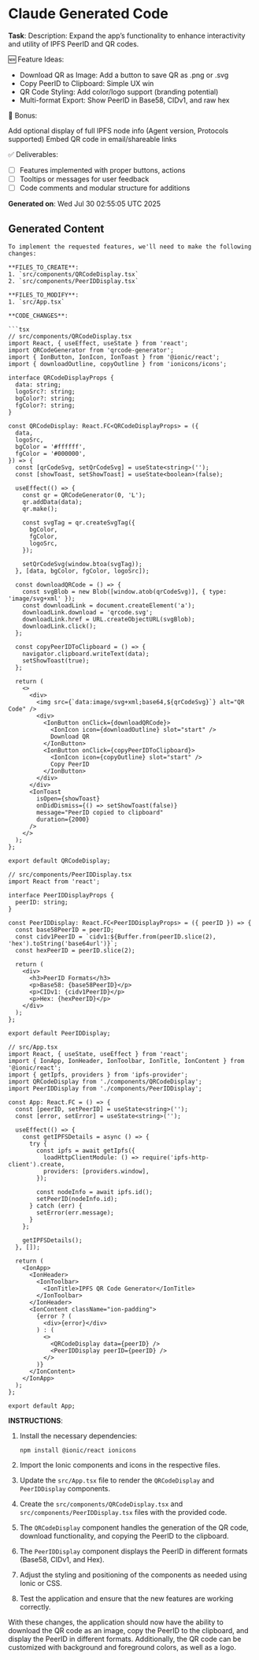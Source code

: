 # Claude Generated Code

**Task**: Description:
Expand the app’s functionality to enhance interactivity and utility of IPFS PeerID and QR codes.

🆕 Feature Ideas:

- Download QR as Image: Add a button to save QR as .png or .svg
- Copy PeerID to Clipboard: Simple UX win
- QR Code Styling: Add color/logo support (branding potential)
- Multi-format Export: Show PeerID in Base58, CIDv1, and raw hex

🚀 Bonus:

Add optional display of full IPFS node info (Agent version, Protocols supported)
Embed QR code in email/shareable links

✅ Deliverables:

- [ ] Features implemented with proper buttons, actions
- [ ] Tooltips or messages for user feedback
- [ ] Code comments and modular structure for additions

**Generated on**: Wed Jul 30 02:55:05 UTC 2025

## Generated Content

```
To implement the requested features, we'll need to make the following changes:

**FILES_TO_CREATE**:
1. `src/components/QRCodeDisplay.tsx`
2. `src/components/PeerIDDisplay.tsx`

**FILES_TO_MODIFY**:
1. `src/App.tsx`

**CODE_CHANGES**:

```tsx
// src/components/QRCodeDisplay.tsx
import React, { useEffect, useState } from 'react';
import QRCodeGenerator from 'qrcode-generator';
import { IonButton, IonIcon, IonToast } from '@ionic/react';
import { downloadOutline, copyOutline } from 'ionicons/icons';

interface QRCodeDisplayProps {
  data: string;
  logoSrc?: string;
  bgColor?: string;
  fgColor?: string;
}

const QRCodeDisplay: React.FC<QRCodeDisplayProps> = ({
  data,
  logoSrc,
  bgColor = '#ffffff',
  fgColor = '#000000',
}) => {
  const [qrCodeSvg, setQrCodeSvg] = useState<string>('');
  const [showToast, setShowToast] = useState<boolean>(false);

  useEffect(() => {
    const qr = QRCodeGenerator(0, 'L');
    qr.addData(data);
    qr.make();

    const svgTag = qr.createSvgTag({
      bgColor,
      fgColor,
      logoSrc,
    });

    setQrCodeSvg(window.btoa(svgTag));
  }, [data, bgColor, fgColor, logoSrc]);

  const downloadQRCode = () => {
    const svgBlob = new Blob([window.atob(qrCodeSvg)], { type: 'image/svg+xml' });
    const downloadLink = document.createElement('a');
    downloadLink.download = 'qrcode.svg';
    downloadLink.href = URL.createObjectURL(svgBlob);
    downloadLink.click();
  };

  const copyPeerIDToClipboard = () => {
    navigator.clipboard.writeText(data);
    setShowToast(true);
  };

  return (
    <>
      <div>
        <img src={`data:image/svg+xml;base64,${qrCodeSvg}`} alt="QR Code" />
        <div>
          <IonButton onClick={downloadQRCode}>
            <IonIcon icon={downloadOutline} slot="start" />
            Download QR
          </IonButton>
          <IonButton onClick={copyPeerIDToClipboard}>
            <IonIcon icon={copyOutline} slot="start" />
            Copy PeerID
          </IonButton>
        </div>
      </div>
      <IonToast
        isOpen={showToast}
        onDidDismiss={() => setShowToast(false)}
        message="PeerID copied to clipboard"
        duration={2000}
      />
    </>
  );
};

export default QRCodeDisplay;
```

```tsx
// src/components/PeerIDDisplay.tsx
import React from 'react';

interface PeerIDDisplayProps {
  peerID: string;
}

const PeerIDDisplay: React.FC<PeerIDDisplayProps> = ({ peerID }) => {
  const base58PeerID = peerID;
  const cidv1PeerID = `cidv1:${Buffer.from(peerID.slice(2), 'hex').toString('base64url')}`;
  const hexPeerID = peerID.slice(2);

  return (
    <div>
      <h3>PeerID Formats</h3>
      <p>Base58: {base58PeerID}</p>
      <p>CIDv1: {cidv1PeerID}</p>
      <p>Hex: {hexPeerID}</p>
    </div>
  );
};

export default PeerIDDisplay;
```

```tsx
// src/App.tsx
import React, { useState, useEffect } from 'react';
import { IonApp, IonHeader, IonToolbar, IonTitle, IonContent } from '@ionic/react';
import { getIpfs, providers } from 'ipfs-provider';
import QRCodeDisplay from './components/QRCodeDisplay';
import PeerIDDisplay from './components/PeerIDDisplay';

const App: React.FC = () => {
  const [peerID, setPeerID] = useState<string>('');
  const [error, setError] = useState<string>('');

  useEffect(() => {
    const getIPFSDetails = async () => {
      try {
        const ipfs = await getIpfs({
          loadHttpClientModule: () => require('ipfs-http-client').create,
          providers: [providers.window],
        });

        const nodeInfo = await ipfs.id();
        setPeerID(nodeInfo.id);
      } catch (err) {
        setError(err.message);
      }
    };

    getIPFSDetails();
  }, []);

  return (
    <IonApp>
      <IonHeader>
        <IonToolbar>
          <IonTitle>IPFS QR Code Generator</IonTitle>
        </IonToolbar>
      </IonHeader>
      <IonContent className="ion-padding">
        {error ? (
          <div>{error}</div>
        ) : (
          <>
            <QRCodeDisplay data={peerID} />
            <PeerIDDisplay peerID={peerID} />
          </>
        )}
      </IonContent>
    </IonApp>
  );
};

export default App;
```

**INSTRUCTIONS**:

1. Install the necessary dependencies:
   ```
   npm install @ionic/react ionicons
   ```

2. Import the Ionic components and icons in the respective files.

3. Update the `src/App.tsx` file to render the `QRCodeDisplay` and `PeerIDDisplay` components.

4. Create the `src/components/QRCodeDisplay.tsx` and `src/components/PeerIDDisplay.tsx` files with the provided code.

5. The `QRCodeDisplay` component handles the generation of the QR code, download functionality, and copying the PeerID to the clipboard.

6. The `PeerIDDisplay` component displays the PeerID in different formats (Base58, CIDv1, and Hex).

7. Adjust the styling and positioning of the components as needed using Ionic or CSS.

8. Test the application and ensure that the new features are working correctly.

With these changes, the application should now have the ability to download the QR code as an image, copy the PeerID to the clipboard, and display the PeerID in different formats. Additionally, the QR code can be customized with background and foreground colors, as well as a logo.
```

